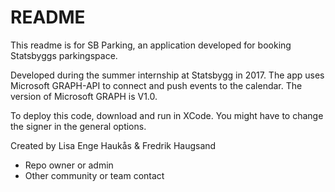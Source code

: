# README #

This readme is for SB Parking, an application developed for booking Statsbyggs parkingspace.

Developed during the summer internship at Statsbygg in 2017.
The app uses Microsoft GRAPH-API to connect and push events to the calendar. 
	The version of Microsoft GRAPH is V1.0. 

To deploy this code, download and run in XCode. You might have to change the signer in the general options. 

Created by Lisa Enge Haukås & Fredrik Haugsand
* Repo owner or admin
* Other community or team contact